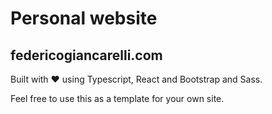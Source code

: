 # Personal website
## federicogiancarelli.com

Built with ❤️ using Typescript, React and Bootstrap and Sass.

Feel free to use this as a template for your own site.
